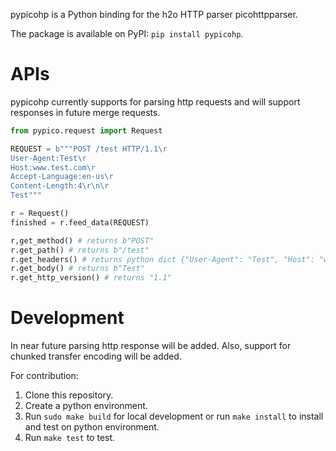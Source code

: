 pypicohp is a Python binding for the h2o HTTP parser picohttpparser.

The package is available on PyPI: `pip install pypicohp`.

# APIs

pypicohp currently supports for parsing http requests and will support responses in future merge requests.

```python
from pypico.request import Request

REQUEST = b"""POST /test HTTP/1.1\r
User-Agent:Test\r
Host:www.test.com\r
Accept-Language:en-us\r
Content-Length:4\r\n\r
Test"""

r = Request()
finished = r.feed_data(REQUEST)

r,get_method() # returns b"POST"
r.get_path() # returns b"/test"
r.get_headers() # returns python dict {"User-Agent": "Test", "Host": "www.test.com", "Accept-Language": "en-us", "Content-Length": "4"}
r.get_body() # returns b"Test"
r.get_http_version() # returns "1.1"
```

# Development

In near future parsing http response will be added. Also, support for chunked transfer encoding will be added.

For contribution:

1. Clone this repository.
2. Create a python environment.
3. Run `sudo make build` for local development or run `make install` to install and test on python environment.
4. Run `make test` to test.
